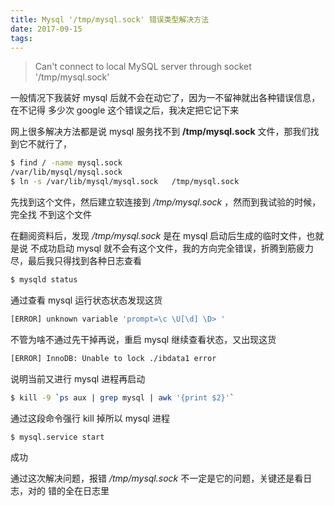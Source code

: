 ```yaml
---
title: Mysql '/tmp/mysql.sock' 错误类型解决方法
date: 2017-09-15
tags:
---
```


> Can't connect to local MySQL server through socket '/tmp/mysql.sock'

一般情况下我装好 mysql 后就不会在动它了，因为一不留神就出各种错误信息，在不记得
多少次 google 这个错误之后，我决定把它记下来

网上很多解决方法都是说 mysql 服务找不到 **/tmp/mysql.sock** 文件，那我们找到它不就行了，
```bash
$ find / -name mysql.sock
/var/lib/mysql/mysql.sock
$ ln -s /var/lib/mysql/mysql.sock   /tmp/mysql.sock
```
先找到这个文件，然后建立软连接到 */tmp/mysql.sock* ，然而到我试验的时候，完全找
不到这个文件

在翻阅资料后，发现 */tmp/mysql.sock* 是在 mysql 启动后生成的临时文件，也就是说
不成功启动 mysql 就不会有这个文件，我的方向完全错误，折腾到筋疲力尽，最后我只得找到各种日志查看
```bash
$ mysqld status
```
通过查看 mysql 运行状态状态发现这货
```bash
[ERROR] unknown variable 'prompt=\c \U[\d] \D> '
```
不管为啥不通过先干掉再说，重启 mysql 继续查看状态，又出现这货
```bash
[ERROR] InnoDB: Unable to lock ./ibdata1 error
```
说明当前又进行 mysql 进程再启动
```bash
$ kill -9 `ps aux | grep mysql | awk '{print $2}'`
```
通过这段命令强行 kill 掉所以 mysql 进程
```bash
$ mysql.service start
```
成功

通过这次解决问题，报错 */tmp/mysql.sock* 不一定是它的问题，关键还是看日志，对的
错的全在日志里

